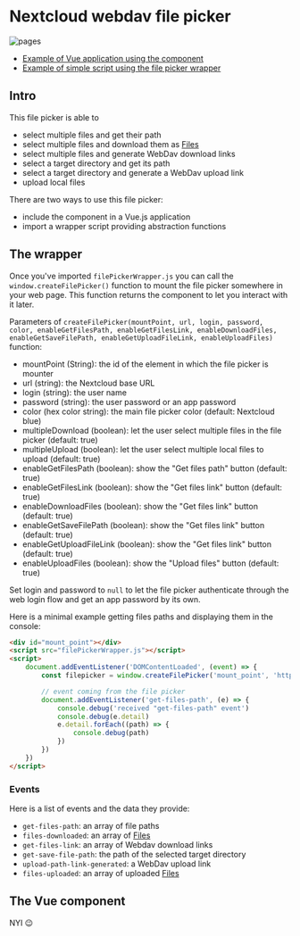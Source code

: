 # Nextcloud webdav file picker

![pages](https://github.com/eneiluj/nextcloud-webdav-filepicker/workflows/build-pages/badge.svg?branch=master&event=push)

* [Example of Vue application using the component](https://eneiluj.github.io/nextcloud-webdav-filepicker/examples/with-vue.html)
* [Example of simple script using the file picker wrapper](https://eneiluj.github.io/nextcloud-webdav-filepicker/examples/without-vue.html)

## Intro

This file picker is able to

* select multiple files and get their path
* select multiple files and download them as [Files](https://developer.mozilla.org/en-US/docs/Web/API/File)
* select multiple files and generate WebDav download links
* select a target directory and get its path
* select a target directory and generate a WebDav upload link
* upload local files

There are two ways to use this file picker:

* include the component in a Vue.js application
* import a wrapper script providing abstraction functions

## The wrapper

Once you've imported `filePickerWrapper.js` you can call the `window.createFilePicker()` function
to mount the file picker somewhere in your web page. This function returns the component to let you interact with it later.

Parameters of `createFilePicker(mountPoint, url, login, password, color, enableGetFilesPath, enableGetFilesLink, enableDownloadFiles, enableGetSaveFilePath, enableGetUploadFileLink, enableUploadFiles)` function:

* mountPoint (String): the id of the element in which the file picker is mounter
* url (string): the Nextcloud base URL
* login (string): the user name
* password (string): the user password or an app password
* color (hex color string): the main file picker color (default: Nextcloud blue)
* multipleDownload (boolean): let the user select multiple files in the file picker (default: true)
* multipleUpload (boolean): let the user select multiple local files to upload (default: true)
* enableGetFilesPath (boolean): show the "Get files path" button (default: true)
* enableGetFilesLink (boolean): show the "Get files link" button (default: true)
* enableDownloadFiles (boolean): show the "Get files link" button (default: true)
* enableGetSaveFilePath (boolean): show the "Get files link" button (default: true)
* enableGetUploadFileLink (boolean): show the "Get files link" button (default: true)
* enableUploadFiles (boolean): show the "Upload files" button (default: true)

Set login and password to `null` to let the file picker authenticate through the web login flow and get an app password by its own.

Here is a minimal example getting files paths and displaying them in the console:

``` html
<div id="mount_point"></div>
<script src="filePickerWrapper.js"></script>
<script>
	document.addEventListener('DOMContentLoaded', (event) => {
		const filepicker = window.createFilePicker('mount_point', 'https://my.nextcloud.org', null, null, null, true)

		// event coming from the file picker
		document.addEventListener('get-files-path', (e) => {
			console.debug('received "get-files-path" event')
			console.debug(e.detail)
			e.detail.forEach((path) => {
				console.debug(path)
			})
		})
	})
</script>
```

### Events

Here is a list of events and the data they provide:

* `get-files-path`: an array of file paths
* `files-downloaded`: an array of [Files](https://developer.mozilla.org/en-US/docs/Web/API/File)
* `get-files-link`: an array of Webdav download links
* `get-save-file-path`: the path of the selected target directory
* `upload-path-link-generated`: a WebDav upload link
* `files-uploaded`: an array of uploaded [Files](https://developer.mozilla.org/en-US/docs/Web/API/File)

## The Vue component

NYI :wink: